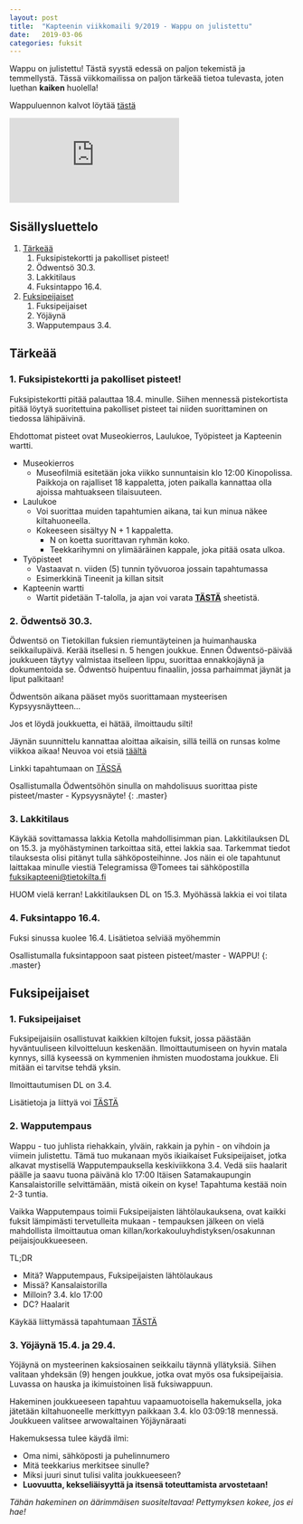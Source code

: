 ```yaml
---
layout: post
title:  "Kapteenin viikkomaili 9/2019 - Wappu on julistettu"
date:   2019-03-06
categories: fuksit
---
```


Wappu on julistettu! Tästä syystä edessä on paljon tekemistä ja temmellystä. Tässä viikkomailissa on paljon tärkeää tietoa tulevasta, joten luethan <b>kaiken</b> huolella!

Wappuluennon kalvot löytää [tästä](https://docs.google.com/presentation/d/1hbwIpLv8DMliZ7QhWqI7gQzEztoTdW4qAB2XwsdgXXI/edit?usp=sharing)

<div class="resp-container">
<iframe class="resp-iframe" src="https://www.youtube.com/embed/RGFdAIxNM7g" style="border:none;overflow:hidden" scrolling="no" frameborder="0" allowTransparency="true" allowFullScreen="true"></iframe>
</div>

## Sisällysluettelo
1. [Tärkeää](#tarkeaa)
    1. Fuksipistekortti ja pakolliset pisteet!
    2. Ödwentsö 30.3.
    3. Lakkitilaus
    4. Fuksintappo 16.4.
2. [Fuksipeijaiset](#fuksipeijaiset)
    1. Fuksipeijaiset
    2. Yöjäynä
    3. Wapputempaus 3.4.


## Tärkeää

### 1. Fuksipistekortti ja pakolliset pisteet!

Fuksipistekortti pitää palauttaa 18.4. minulle. Siihen mennessä pistekortista pitää löytyä suoritettuina pakolliset pisteet tai niiden suorittaminen on tiedossa lähipäivinä.

Ehdottomat pisteet ovat Museokierros, Laulukoe, Työpisteet ja Kapteenin wartti.

* Museokierros
  * Museofilmiä esitetään joka viikko sunnuntaisin klo 12:00 Kinopolissa. Paikkoja on rajalliset 18 kappaletta, joten paikalla kannattaa olla ajoissa mahtuakseen tilaisuuteen.
* Laulukoe
  * Voi suorittaa muiden tapahtumien aikana, tai kun minua näkee kiltahuoneella.
  * Kokeeseen sisältyy N + 1 kappaletta.
    * N on koetta suorittavan ryhmän koko.
    * Teekkarihymni on ylimääräinen kappale, joka pitää osata ulkoa.
* Työpisteet
  * Vastaavat n. viiden (5) tunnin työvuoroa jossain tapahtumassa
  * Esimerkkinä Tineenit ja killan sitsit
* Kapteenin wartti
  * Wartit pidetään T-talolla, ja ajan voi varata <b>[TÄSTÄ](https://docs.google.com/spreadsheets/d/1ap_SmvJQtSOqYn1-z0hCp-hl61Etyi6o7hL3U0MnYe4/edit?usp=sharing)</b> sheetistä.

### 2. Ödwentsö 30.3.

Ödwentsö on Tietokillan fuksien riemuntäyteinen ja huimanhauska seikkailupäivä. Kerää itsellesi n. 5 hengen joukkue. Ennen Ödwentsö-päivää joukkueen täytyy valmistaa itselleen lippu, suorittaa ennakkojäynä ja dokumentoida se. Ödwentsö huipentuu finaaliin, jossa parhaimmat jäynät ja liput palkitaan!

Ödwentsön aikana pääset myös suorittamaan mysteerisen Kypsyysnäytteen...

Jos et löydä joukkuetta, ei hätää, ilmoittaudu silti!

Jäynän suunnittelu kannattaa aloittaa aikaisin, sillä teillä on runsas kolme viikkoa aikaa!
Neuvoa voi etsiä [täältä](https://www.jayna.fi/wp/)

Linkki tapahtumaan on [TÄSSÄ](http://www.tietokilta.fi/tapahtumat/ilmot/odwentso19)

Osallistumalla Ödwentsöhön sinulla on mahdolisuus suorittaa piste pisteet/master - Kypsyysnäyte!
{: .master}


### 3. Lakkitilaus

Käykää sovittamassa lakkia Ketolla mahdollisimman pian. Lakkitilauksen DL on 15.3. ja myöhästyminen tarkoittaa sitä, ettei lakkia saa. Tarkemmat tiedot tilauksesta olisi pitänyt tulla sähköposteihinne. Jos näin ei ole tapahtunut laittakaa minulle viestiä Telegramissa @Tomees tai sähköpostilla fuksikapteeni@tietokilta.fi

HUOM vielä kerran! Lakkitilauksen DL on 15.3. Myöhässä lakkia ei voi tilata

### 4. Fuksintappo 16.4.

Fuksi sinussa kuolee 16.4. Lisätietoa selviää myöhemmin

Osallistumalla fuksintappoon saat pisteen pisteet/master - WAPPU!
{: .master}

## Fuksipeijaiset

### 1. Fuksipeijaiset

Fuksipeijaisiin osallistuvat kaikkien kiltojen fuksit, jossa päästään hyväntuuliseen kilvoitteluun keskenään. Ilmoittautumiseen on hyvin matala kynnys, sillä kyseessä on kymmenien ihmisten muodostama joukkue. Eli mitään ei tarvitse tehdä yksin.

Ilmoittautumisen DL on 3.4.

Lisätietoja ja liittyä voi  [TÄSTÄ](https://tietokilta.fi/tapahtumat/ilmot/fuksipeijaiset19)


### 2. Wapputempaus
Wappu - tuo juhlista riehakkain, ylväin, rakkain ja pyhin - on vihdoin ja viimein julistettu. Tämä tuo mukanaan myös ikiaikaiset Fuksipeijaiset, jotka alkavat mystisellä Wapputempauksella keskiviikkona 3.4. Vedä siis haalarit päälle ja saavu tuona päivänä klo 17:00 Itäisen Satamakaupungin Kansalaistorille selvittämään, mistä oikein on kyse! Tapahtuma kestää noin 2-3 tuntia.

Vaikka Wapputempaus toimii Fuksipeijaisten lähtölaukauksena, ovat kaikki fuksit lämpimästi tervetulleita mukaan - tempauksen jälkeen on vielä mahdollista ilmoittautua oman killan/korkakouluyhdistyksen/osakunnan peijaisjoukkueeseen.

TL;DR
* Mitä? Wapputempaus, Fuksipeijaisten lähtölaukaus
* Missä? Kansalaistorilla
* Milloin? 3.4. klo 17:00
* DC? Haalarit

Käykää liittymässä tapahtumaan [TÄSTÄ](https://www.facebook.com/events/321985791997209/)


### 3. Yöjäynä 15.4. ja 29.4.

Yöjäynä on mysteerinen kaksiosainen seikkailu täynnä yllätyksiä. Siihen valitaan yhdeksän (9) hengen joukkue, jotka ovat myös osa fuksipeijaisia. Luvassa on hauska ja ikimuistoinen lisä fuksiwappuun.

Hakeminen joukkueeseen tapahtuu vapaamuotoisella hakemuksella, joka jätetään kiltahuoneelle merkittyyn paikkaan 3.4. klo 03:09:18 mennessä. Joukkueen valitsee arwowaltainen Yöjäynäraati

Hakemuksessa tulee käydä ilmi:
* Oma nimi, sähköposti ja puhelinnumero
* Mitä teekkarius merkitsee sinulle?
* Miksi juuri sinut tulisi valita joukkueeseen?
* <b>Luovuutta, kekseliäisyyttä ja itsensä toteuttamista arvostetaan!</b>

<i>Tähän hakeminen on äärimmäisen suositeltavaa! Pettymyksen kokee, jos ei hae!</i>

